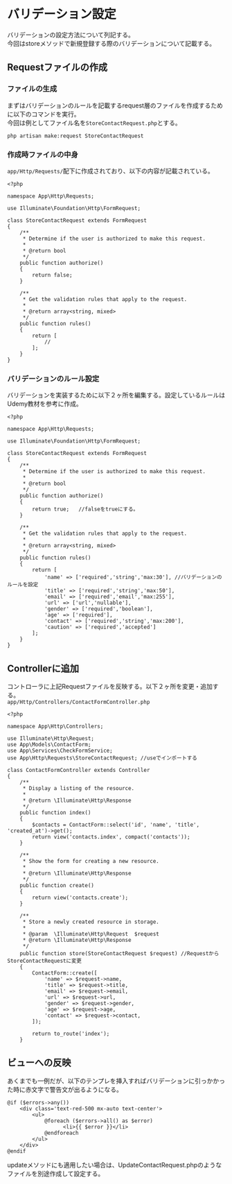 # バリデーション設定
バリデーションの設定方法について列記する。<br />
今回はstoreメソッドで新規登録する際のバリデーションについて記載する。
## Requestファイルの作成
### ファイルの生成
まずはバリデーションのルールを記載するrequest層のファイルを作成するために以下のコマンドを実行。<br />
今回は例としてファイル名を`StoreContactRequest.php`とする。
```
php artisan make:request StoreContactRequest
```
### 作成時ファイルの中身
`app/Http/Requests/`配下に作成されており、以下の内容が記載されている。
```
<?php

namespace App\Http\Requests;

use Illuminate\Foundation\Http\FormRequest;

class StoreContactRequest extends FormRequest
{
    /**
     * Determine if the user is authorized to make this request.
     *
     * @return bool
     */
    public function authorize()
    {
        return false;
    }

    /**
     * Get the validation rules that apply to the request.
     *
     * @return array<string, mixed>
     */
    public function rules()
    {
        return [
            //
        ];
    }
}
```
### バリデーションのルール設定
バリデーションを実装するために以下２ヶ所を編集する。設定しているルールはUdemy教材を参考に作成。
```
<?php

namespace App\Http\Requests;

use Illuminate\Foundation\Http\FormRequest;

class StoreContactRequest extends FormRequest
{
    /**
     * Determine if the user is authorized to make this request.
     *
     * @return bool
     */
    public function authorize()
    {
        return true;   //falseをtrueにする。
    }

    /**
     * Get the validation rules that apply to the request.
     *
     * @return array<string, mixed>
     */
    public function rules()
    {
        return [
            'name' => ['required','string','max:30'], //バリデーションのルールを設定
            'title' => ['required','string','max:50'],
            'email' => ['required','email','max:255'],
            'url' => ['url','nullable'],
            'gender' => ['required','boolean'],
            'age' => ['required'],
            'contact' => ['required','string','max:200'],
            'caution' => ['required','accepted']
        ];
    }
}
```
## Controllerに追加
コントローラに上記Requestファイルを反映する。以下２ヶ所を変更・追加する。<br />
`app/Http/Controllers/ContactFormController.php`
```
<?php

namespace App\Http\Controllers;

use Illuminate\Http\Request;
use App\Models\ContactForm;
use App\Services\CheckFormService;
use App\Http\Requests\StoreContactRequest; //useでインポートする

class ContactFormController extends Controller
{
    /**
     * Display a listing of the resource.
     *
     * @return \Illuminate\Http\Response
     */
    public function index()
    {
        $contacts = ContactForm::select('id', 'name', 'title', 'created_at')->get();
        return view('contacts.index', compact('contacts'));
    }

    /**
     * Show the form for creating a new resource.
     *
     * @return \Illuminate\Http\Response
     */
    public function create()
    {
        return view('contacts.create');
    }

    /**
     * Store a newly created resource in storage.
     *
     * @param  \Illuminate\Http\Request  $request
     * @return \Illuminate\Http\Response
     */
    public function store(StoreContactRequest $request) //RequestからStoreContactRequestに変更
    {
        ContactForm::create([
            'name' => $request->name, 
            'title' => $request->title, 
            'email' => $request->email, 
            'url' => $request->url, 
            'gender' => $request->gender, 
            'age' => $request->age, 
            'contact' => $request->contact, 
        ]);

        return to_route('index');
    }
```
## ビューへの反映
あくまでも一例だが、以下のテンプレを挿入すればバリデーションに引っかかった時に赤文字で警告文が出るようになる。
```
@if ($errors->any())
    <div class='text-red-500 mx-auto text-center'>
        <ul>
            @foreach ($errors->all() as $error)
                  <li>{{ $error }}</li>
            @endforeach
        </ul>
    </div>
@endif
```
updateメソッドにも適用したい場合は、UpdateContactRequest.phpのようなファイルを別途作成して設定する。

